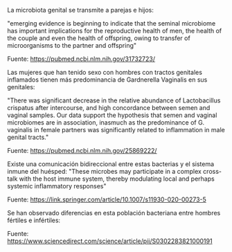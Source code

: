 La microbiota genital se transmite a parejas e hijos:

"emerging evidence is beginning to indicate that the seminal microbiome has important implications for the reproductive health of men, the health of the couple and even the health of offspring, owing to transfer of microorganisms to the partner and offspring"

Fuente: https://pubmed.ncbi.nlm.nih.gov/31732723/

Las mujeres que han tenido sexo con hombres con tractos genitales inflamados tienen más predominancia de Gardnerella Vaginalis en sus genitales:

"There was significant decrease in the relative abundance of Lactobacillus crispatus after intercourse, and high concordance between semen and vaginal samples. Our data support the hypothesis that semen and vaginal microbiomes are in association, inasmuch as the predominance of G. vaginalis in female partners was significantly related to inflammation in male genital tracts."

Fuente: https://pubmed.ncbi.nlm.nih.gov/25869222/


Existe una comunicación bidireccional entre estas bacterias y el sistema inmune del huésped:
"These microbes may participate in a complex cross-talk with the host immune system, thereby modulating local and perhaps systemic inflammatory responses"

Fuente: https://link.springer.com/article/10.1007/s11930-020-00273-5

Se han observado diferencias en esta población bacteriana entre hombres fértiles e infértiles:

Fuente: https://www.sciencedirect.com/science/article/pii/S0302283821000191
